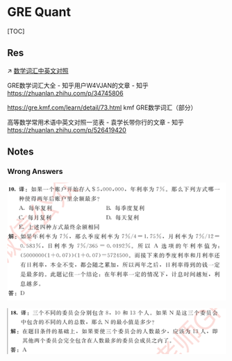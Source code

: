 # GRE Quant

[TOC]



## Res
↗ [数学词汇中英文对照](../../../../../../Micro-Knowledge/Learning%20&%20Development/📌%20How%20to%20learn%20English%20the%20right%20way/Appendixes/数学词汇中英文对照.md)

GRE数学词汇大全 - 知乎用户W4VJAN的文章 - 知乎
https://zhuanlan.zhihu.com/p/34745806

https://gre.kmf.com/learn/detail/73.html
kmf GRE数学词汇（部分）

高等数学常用术语中英文对照一览表 - 袁学长带你行的文章 - 知乎
https://zhuanlan.zhihu.com/p/526419420



## Notes
### Wrong Answers
![](../../../../../../Assets/Pics/Screenshot%202023-11-30%20at%207.55.21PM.png)

![](../../../../../../Assets/Pics/Screenshot%202023-11-30%20at%207.56.17PM.png)